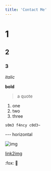 ```yaml
---
title: 'Contact Me'
---
```

# 1 
## 2
### 3
*italic*

**bold**

> a quote

1. one
2. two
3. three

`s0m3 f4ncy c0d3~`

--- horizontal

![img](https://i.faelis.art/api/assets/9ecec8d0-d4e4-4c31-a27d-a8a8e173045a/thumbnail?size=preview)

[link2img](https://i.faelis.art/api/assets/d5a40689-0780-4a30-a4e8-de260293eb9e/original)

:fox: :rocket:
